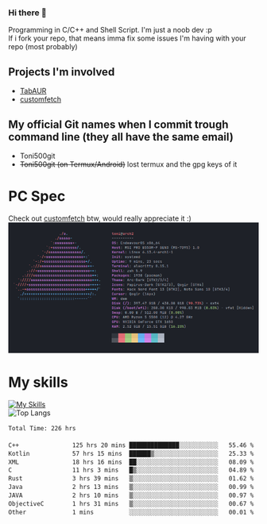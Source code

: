 ### Hi there 👋

Programming in C/C++ and Shell Script. I'm just a noob dev :p\
If i fork your repo, that means imma fix some issues I'm having with your repo (most probably)

## Projects I'm involved
 - [TabAUR](https://github.com/BurntRanch/TabAUR)
 - [customfetch](https://github.com/Toni500github/customfetch)

## My official Git names when I commit trough command line (they all have the same email)
* Toni500git
* ~~Toni500git (on Termux/Android)~~ lost termux and the gpg keys of it

# PC Spec
Check out [customfetch](https://github.com/Toni500github/customfetch) btw, would really appreciate it :)
![screenshot.png](https://github.com/Toni500github/customfetch/raw/main/screenshot.png)

# My skills
[![My Skills](https://skillicons.dev/icons?i=cpp,bash,androidstudio,arch,linux&theme=light)](https://skillicons.dev)\
![Top Langs](https://github-readme-stats.vercel.app/api/top-langs/?username=Toni500github&layout=compact)

<!--START_SECTION:waka-->

```txt
Total Time: 226 hrs

C++               125 hrs 20 mins ██████████████░░░░░░░░░░░   55.46 %
Kotlin            57 hrs 15 mins  ██████▒░░░░░░░░░░░░░░░░░░   25.33 %
XML               18 hrs 16 mins  ██░░░░░░░░░░░░░░░░░░░░░░░   08.09 %
C                 11 hrs 3 mins   █▒░░░░░░░░░░░░░░░░░░░░░░░   04.89 %
Rust              3 hrs 39 mins   ▒░░░░░░░░░░░░░░░░░░░░░░░░   01.62 %
Java              2 hrs 13 mins   ▒░░░░░░░░░░░░░░░░░░░░░░░░   00.99 %
JAVA              2 hrs 10 mins   ▒░░░░░░░░░░░░░░░░░░░░░░░░   00.97 %
ObjectiveC        1 hrs 31 mins   ▒░░░░░░░░░░░░░░░░░░░░░░░░   00.67 %
Other             1 mins          ░░░░░░░░░░░░░░░░░░░░░░░░░   00.01 %
```

<!--END_SECTION:waka-->
